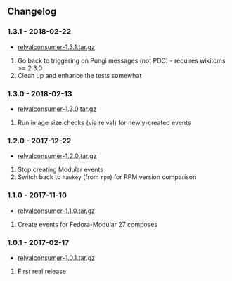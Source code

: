 ## Changelog

### 1.3.1 - 2018-02-22

*   [relvalconsumer-1.3.1.tar.gz](https://files.pythonhosted.org/packages/source/a/relvalconsumer/relvalconsumer-1.3.1.tar.gz)

1.  Go back to triggering on Pungi messages (not PDC) - requires wikitcms >= 2.3.0
2.  Clean up and enhance the tests somewhat

### 1.3.0 - 2018-02-13

*   [relvalconsumer-1.3.0.tar.gz](https://files.pythonhosted.org/packages/source/a/relvalconsumer/relvalconsumer-1.3.0.tar.gz)

1.  Run image size checks (via relval) for newly-created events

### 1.2.0 - 2017-12-22

*   [relvalconsumer-1.2.0.tar.gz](https://files.pythonhosted.org/packages/source/a/relvalconsumer/relvalconsumer-1.2.0.tar.gz)

1.  Stop creating Modular events
2.  Switch back to `hawkey` (from `rpm`) for RPM version comparison

### 1.1.0 - 2017-11-10

*   [relvalconsumer-1.1.0.tar.gz](https://files.pythonhosted.org/packages/source/a/relvalconsumer/relvalconsumer-1.1.0.tar.gz)

1.  Create events for Fedora-Modular 27 composes

### 1.0.1 - 2017-02-17

*   [relvalconsumer-1.0.1.tar.gz](https://files.pythonhosted.org/packages/source/a/relvalconsumer/relvalconsumer-1.0.1.tar.gz)

1.  First real release

